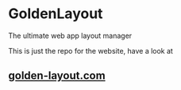 GoldenLayout
============

The ultimate web app layout manager

This is just the repo for the website, have a look at

[golden-layout.com](http://golden-layout.com)
---------------------------------------------